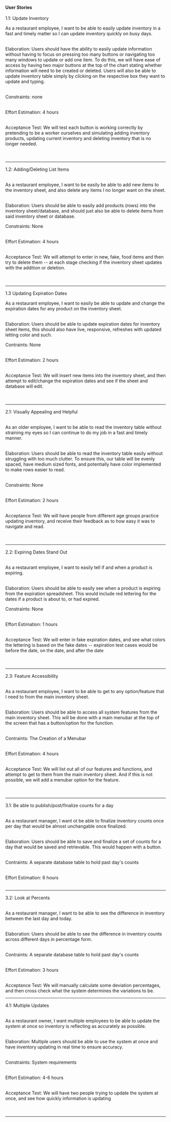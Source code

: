 <strong>User Stories</strong> <br/><br/>
1.1: Update Inventory <br>

As a restaurant employee, I want to be able to easily update inventory in a fast and timely matter so I can update inventory quickly on busy days. <br><br>

Elaboration: Users should have the ability to easily update information without having to focus on pressing too many buttons or navigating too many windows to update or add one item. To do this, we will have ease of access by having two major buttons at the top of the chart stating whether information will need to be created or deleted. Users will also be able to update inventory table simply by clicking on the respective box they want to update and typing. <br><br>

Constraints: none <br><br>

Effort Estimation: 4 hours <br><br>

Acceptance Test: We will test each button is working correctly by pretending to be a worker ourselves and simulating adding inventory products, updating current inventory and deleting inventory that is no longer needed. <br><br><br>

----------------

1.2: Adding/Deleting List Items <br><br>

As a restaurant employee, I want to be easily be able to add new items to the inventory sheet, and also delete any items I no longer want on the sheet. <br><br>

Elaboration: Users should be able to easily add products (rows) into the inventory sheet/database, and should just also be able to delete items from said inventory sheet or database.

Constraints: None <br><br>

Effort Estimation: 4 hours <br><br>

Acceptance Test: We will attempt to enter in new, fake, food items and then try to delete them -- at each stage checking if the inventory sheet updates with the addition or deletion. <br><br><br>

----------------

1.3 Updating Expiration Dates

As a restaurant employee, I want to easily be able to update and change the expiration dates for any product on the inventory sheet. <br><br>

Elaboration: Users should be able to update expiration dates for inventory sheet items, this should also have live, responsive, refreshes with updated letting color and such.

Contraints: None <br><br>

Effort Estimation: 2 hours <br><br>

Acceptance Test: We will insert new items into the inventory sheet, and then attempt to edit/change the expiration dates and see if the sheet and database will edit. <br><br><br>

----------------

2.1: Visually Appealing and Helpful  <br><br>

As an older employee, I want to be able to read the inventory table without straining my eyes so I can continue to do my job in a fast and timely manner. <br><br>

Elaboration: Users should be able to read the inventory table easily without struggling with too much clutter. To ensure this, our table will be evenly spaced, have medium sized fonts, and potentially have color implemented to make rows easier to read. <br><br> 

Constraints: None <br><br>

Effort Estimation: 2 hours <br><br>

Acceptance Test: We will have people from different age groups practice updating inventory, and receive their feedback as to how easy it was to navigate and read. <br><br><br>

----------------

2.2: Expiring Dates Stand Out <br><br>

As a restaurant employee, I want to easily tell if and when a product is expiring. <br><br>

Elaboration: Users should be able to easily see when a product is expiring from the expiration spreadsheet. This would include red lettering for the dates if a product is about to, or had expired.

Constraints: None <br><br>

Effort Estimation: 1 hours <br><br>

Acceptance Test: We will enter in fake expiration dates, and see what colors the lettering is based on the fake dates -- expiration test cases would be before the date, on the date, and after the date <br><br><br>

----------------

2.3: Feature Accessibility <br><br>

As a restaurant employee, I want to be able to get to any option/feature that I need to from the main inventory sheet. <br><br>

Elaboration: Users should be able to access all system features from the main inventory sheet. This will be done with a main menubar at the top of the screen that has a button/option for the function. <br><br>

Contraints: The Creation of a Menubar <br><br>

Effort Estimation: 4 hours <br><br>

Acceptance Test: We will list out all of our features and functions, and attempt to get to them from the main inventory sheet. And if this is not possible, we will add a menubar option for the feature. <br><br><br>

----------------

3.1: Be able to publish/post/finalize counts for a day <br><br>

As a restaurant manager, I want ot be able to finalize inventory counts once per day that would be almost unchangable once finalized. <br><br>

Elaboration: Users should be able to save and finalize a set of counts for a day that would be saved and retrievable. This would happen with a button. <br><br>

Contraints: A separate database table to hold past day's counts <br><br>

Effort Estimation: 6 hours <br><br>

----------------

3.2: Look at Percents <br><br>

As a restaurant manager, I want to be able to see the difference in inventory between the last day and today. <br><br>

Elaboration: Users should be able to see the difference in inventory counts across different days in percentage form. <br><br>

Contraints: A separate database table to hold past day's counts <br><br>

Effort Estimation: 3 hours <br><br>

Acceptance Test: We will manually calculate some deviation percentages, and then cross check what the system determines the variations to be.

----------------

4.1: Multiple Updates <br><br>

As a restaurant owner, I want multiple employees to be able to update the system at once so inventory is reflecting as accurately as possible. <br><br>

Elaboration: Multiple users should be able to use the system at once and have inventory updating in real time to ensure accuracy. <br><br>

Constraints: System requirements <br><br>

Effort Estimation: 4-6 hours <br><br>

Acceptance Test: We will have two people trying to update the system at once, and see how quickly information is updating <br><br><br>

----------------

